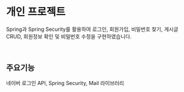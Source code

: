 # 개인 프로젝트
Spring과 Spring Security를 활용하여 로그인, 회원가입, 비밀번호 찾기, 게시글 CRUD, 회원정보 확인 및 비밀번호 수정을 구현하였습니다.

</br>

## 주요기능
네이버 로그인 API, Spring Security, Mail 라이브러리
